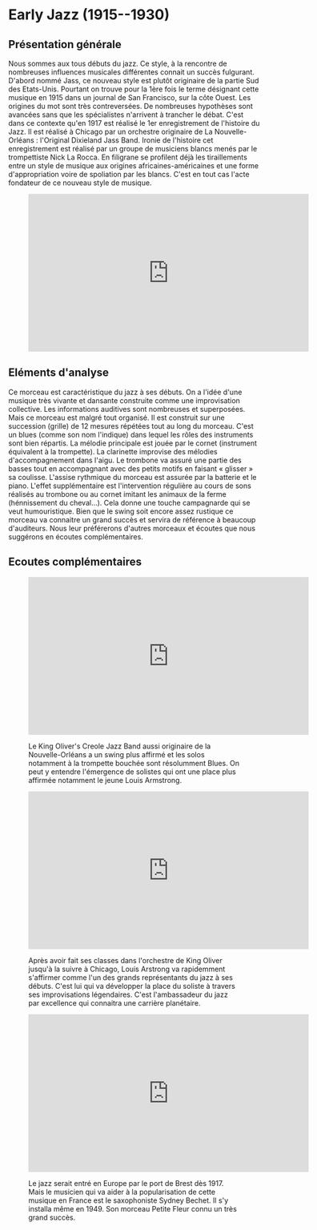 # Early Jazz (1915--1930)

## Présentation générale
Nous sommes aux tous débuts du jazz. Ce style, à la rencontre de nombreuses influences musicales différentes connait un succès fulgurant. D'abord nommé Jass, ce nouveau style est plutôt originaire de la partie Sud des Etats-Unis. Pourtant on trouve pour la 1ère fois le terme désignant cette musique en 1915 dans un journal de San Francisco, sur la côte Ouest. Les origines du mot sont très contreversées. De nombreuses hypothèses sont avancées sans que les spécialistes n'arrivent à trancher le débat.
C'est dans ce contexte qu'en 1917 est réalisé le 1er enregistrement de l'histoire du Jazz. Il est réalisé à Chicago par un orchestre originaire de La Nouvelle-Orléans : l'Original Dixieland Jass Band.
Ironie de l'histoire cet enregistrement est réalisé par un groupe de musiciens blancs menés par le trompettiste Nick La Rocca. En filigrane se profilent déjà les tiraillements entre un style de musique aux origines africaines-américaines et une forme d'appropriation voire de spoliation par les blancs.
C'est en tout cas l'acte fondateur de ce nouveau style de musique.

<figure class="app-frame styles" data-title="Livery Stable Blues - Original Dixieland Jass Band">
  <iframe width="560" height="315" src="https://www.youtube.com/embed/5WojNaU4-kI" title="YouTube video player" frameborder="0" allow="accelerometer; autoplay; clipboard-write; encrypted-media; gyroscope; picture-in-picture; web-share" allowfullscreen></iframe>
</figure>

## Eléments d'analyse
Ce morceau est caractéristique du jazz à ses débuts. On a l'idée d'une musique très vivante et dansante construite comme une improvisation collective. Les informations auditives sont nombreuses et superposées. Mais ce morceau est malgré tout organisé. Il est construit sur une succession (grille) de 12 mesures répétées tout au long du morceau. C'est un blues (comme son nom l'indique) dans lequel les rôles des instruments sont bien répartis. La mélodie principale est jouée par le cornet (instrument équivalent à la trompette). La clarinette improvise des mélodies d'accompagnement dans l'aigu. Le trombone va assuré une partie des basses tout en accompagnant avec des petits motifs en faisant « glisser » sa coulisse. L'assise rythmique du morceau est assurée par la batterie et le piano.
L'effet supplémentaire  est l'intervention régulière au cours de sons réalisés au trombone ou au cornet imitant les animaux de la ferme (hénnissement du cheval...). Cela donne une touche campagnarde qui se veut humouristique.
Bien que le swing soit encore assez rustique ce morceau va connaitre un grand succès et servira de référence à beaucoup d'auditeurs. Nous leur préférerons d'autres morceaux et écoutes que nous suggérons en écoutes complémentaires.

## Ecoutes complémentaires
<div class="encarts">
<figure class="app-frame encart styles" data-title="Dippermouth Blues - King Oliver's Creole Jazz Band">
  <div class="text-align-center">
    <iframe width="560" height="315" src="https://www.youtube.com/embed/o41DMsV5MFA" title="YouTube video player" frameborder="0" allow="accelerometer; autoplay; clipboard-write; encrypted-media; gyroscope; picture-in-picture; web-share" allowfullscreen></iframe>
  </div>
  <p>
    Le King Oliver's Creole Jazz Band aussi originaire de la Nouvelle-Orléans a un swing plus affirmé et les solos notamment à la trompette bouchée sont résolumment Blues. On peut y entendre l'émergence de solistes qui ont une place plus affirmée notamment le jeune Louis Armstrong.
  </p>
</figure>

<figure class="app-frame encart styles" data-title="Cornet Chop Suey - Louis Armstrong">
  <div class="text-align-center">
    <iframe width="560" height="315" src="https://www.youtube.com/embed/--xy6nxea2A" title="YouTube video player" frameborder="0" allow="accelerometer; autoplay; clipboard-write; encrypted-media; gyroscope; picture-in-picture; web-share" allowfullscreen></iframe>
  </div>
  <p>
    Après avoir fait ses classes dans l'orchestre de King Oliver jusqu'à la suivre à Chicago, Louis Arstrong va rapidemment s'affirmer comme l'un des grands représentants du jazz à ses débuts. C'est lui qui va développer la place du soliste à travers ses improvisations légendaires. C'est l'ambassadeur du jazz par excellence qui connaitra une carrière planétaire.
  </p>
</figure>

<figure class="app-frame encart styles" data-title="Petite fleur - Sydney Bechet">
  <div class="text-align-center">
    <iframe width="560" height="315" src="https://www.youtube.com/embed/OfD_5XfEDy8" title="YouTube video player" frameborder="0" allow="accelerometer; autoplay; clipboard-write; encrypted-media; gyroscope; picture-in-picture; web-share" allowfullscreen></iframe>
  </div>
  <p>
    Le jazz serait entré en Europe par le port de Brest dès 1917. Mais le musicien qui va aider à la popularisation de cette musique en France est le saxophoniste Sydney Bechet. Il s'y installa même en 1949. Son morceau Petite Fleur connu un très grand succès.
  </p>
</figure>
</div>
